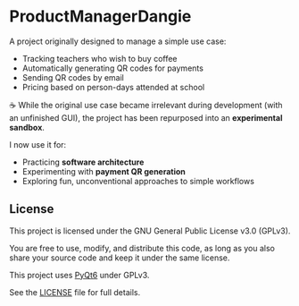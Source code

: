 # ProductManagerDangie  

A project originally designed to manage a simple use case:  
- Tracking teachers who wish to buy coffee  
- Automatically generating QR codes for payments  
- Sending QR codes by email  
- Pricing based on person-days attended at school  

☕ While the original use case became irrelevant during development (with an unfinished GUI), the project has been repurposed into an **experimental sandbox**.  

I now use it for:  
- Practicing **software architecture**  
- Experimenting with **payment QR generation**  
- Exploring fun, unconventional approaches to simple workflows  

## License

This project is licensed under the GNU General Public License v3.0 (GPLv3).

You are free to use, modify, and distribute this code, as long as you also share your source code and keep it under the same license.

This project uses [PyQt6](https://www.riverbankcomputing.com/software/pyqt/) under GPLv3.


See the [LICENSE](./LICENSE) file for full details.
